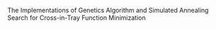The Implementations of Genetics Algorithm and Simulated Annealing Search for Cross-in-Tray Function Minimization
